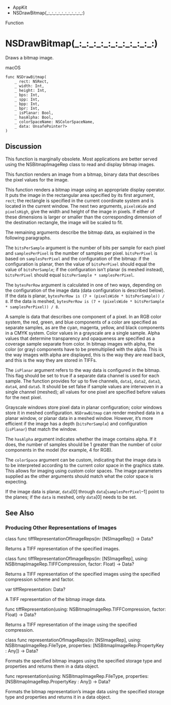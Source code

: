 

- AppKit
-  NSDrawBitmap(\_:\_:\_:\_:\_:\_:\_:\_:\_:\_:\_:) 

Function

# NSDrawBitmap(\_:\_:\_:\_:\_:\_:\_:\_:\_:\_:\_:)

Draws a bitmap image.

macOS

``` source
func NSDrawBitmap(
    _ rect: NSRect,
    _ width: Int,
    _ height: Int,
    _ bps: Int,
    _ spp: Int,
    _ bpp: Int,
    _ bpr: Int,
    _ isPlanar: Bool,
    _ hasAlpha: Bool,
    _ colorSpaceName: NSColorSpaceName,
    _ data: UnsafePointer?>
)
```

## Discussion

This function is marginally obsolete. Most applications are better served using the NSBitmapImageRep class to read and display bitmap images.

This function renders an image from a bitmap, binary data that describes the pixel values for the image.

This function renders a bitmap image using an appropriate display operator. It puts the image in the rectangular area specified by its first argument, `rect`; the rectangle is specified in the current coordinate system and is located in the current window. The next two arguments, `pixelsWide` and `pixelsHigh`, give the width and height of the image in pixels. If either of these dimensions is larger or smaller than the corresponding dimension of the destination rectangle, the image will be scaled to fit.

The remaining arguments describe the bitmap data, as explained in the following paragraphs.

The `bitsPerSample` argument is the number of bits per sample for each pixel and `samplesPerPixel` is the number of samples per pixel. `bitsPerPixel` is based on `samplesPerPixel` and the configuration of the bitmap: if the configuration is planar, then the value of `bitsPerPixel` should equal the value of `bitsPerSample`; if the configuration isn’t planar (is meshed instead), `bitsPerPixel` should equal `bitsPerSample * samplesPerPixel`.

The `bytesPerRow` argument is calculated in one of two ways, depending on the configuration of the image data (data configuration is described below). If the data is planar, `bytesPerRow is (7 + (pixelsWide * bitsPerSample)) / 8`. If the data is meshed, `bytesPerRow is (7 + (pixelsWide * bitsPerSample * samplesPerPixel)) / 8`.

A sample is data that describes one component of a pixel. In an RGB color system, the red, green, and blue components of a color are specified as separate samples, as are the cyan, magenta, yellow, and black components in a CMYK system. Color values in a grayscale are a single sample. Alpha values that determine transparency and opaqueness are specified as a coverage sample separate from color. In bitmap images with alpha, the color (or gray) components have to be premultiplied with the alpha. This is the way images with alpha are displayed, this is the way they are read back, and this is the way they are stored in TIFFs.

The `isPlanar` argument refers to the way data is configured in the bitmap. This flag should be set to true if a separate data channel is used for each sample. The function provides for up to five channels, `data1`, `data2`, `data3`, `data4`, and `data5`. It should be set false if sample values are interwoven in a single channel (meshed); all values for one pixel are specified before values for the next pixel.

Grayscale windows store pixel data in planar configuration; color windows store it in meshed configuration. `NSDrawBitmap` can render meshed data in a planar window, or planar data in a meshed window. However, it’s more efficient if the image has a depth (`bitsPerSample`) and configuration (`isPlanar`) that match the window.

The `hasAlpha` argument indicates whether the image contains alpha. If it does, the number of samples should be 1 greater than the number of color components in the model (for example, 4 for RGB).

The `colorSpace` argument can be custom, indicating that the image data is to be interpreted according to the current color space in the graphics state. This allows for imaging using custom color spaces. The image parameters supplied as the other arguments should match what the color space is expecting.

If the image data is planar, `data`\[0\] through `data`\[`samplesPerPixel`–1\] point to the planes; if the `data` is meshed, only `data`\[0\] needs to be set.

## See Also

### Producing Other Representations of Images

class func tiffRepresentationOfImageReps(in: [NSImageRep]) -> Data?

Returns a TIFF representation of the specified images.

class func tiffRepresentationOfImageReps(in: [NSImageRep], using: NSBitmapImageRep.TIFFCompression, factor: Float) -> Data?

Returns a TIFF representation of the specified images using the specified compression scheme and factor.

var tiffRepresentation: Data?

A TIFF representation of the bitmap image data.

func tiffRepresentation(using: NSBitmapImageRep.TIFFCompression, factor: Float) -> Data?

Returns a TIFF representation of the image using the specified compression.

class func representationOfImageReps(in: [NSImageRep], using: NSBitmapImageRep.FileType, properties: [NSBitmapImageRep.PropertyKey : Any]) -> Data?

Formats the specified bitmap images using the specified storage type and properties and returns them in a data object.

func representation(using: NSBitmapImageRep.FileType, properties: [NSBitmapImageRep.PropertyKey : Any]) -> Data?

Formats the bitmap representation’s image data using the specified storage type and properties and returns it in a data object.

